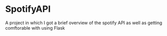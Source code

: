 # SpotifyAPI
A project in which I got a brief overview of the spotify API as well as getting comftorable with using Flask
